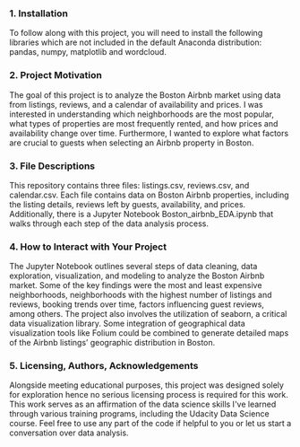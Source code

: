 ### 1. Installation
To follow along with this project, you will need to install the following libraries which are not included in the default Anaconda distribution: pandas, numpy, matplotlib and wordcloud.

### 2. Project Motivation
The goal of this project is to analyze the Boston Airbnb market using data from listings, reviews, and a calendar of availability and prices. I was interested in understanding which neighborhoods are the most popular, what types of properties are most frequently rented, and how prices and availability change over time. Furthermore, I wanted to explore what factors are crucial to guests when selecting an Airbnb property in Boston.

### 3. File Descriptions
This repository contains three files: listings.csv, reviews.csv, and calendar.csv. Each file contains data on Boston Airbnb properties, including the listing details, reviews left by guests, availability, and prices. Additionally, there is a Jupyter Notebook Boston_airbnb_EDA.ipynb that walks through each step of the data analysis process.

### 4. How to Interact with Your Project
The Jupyter Notebook outlines several steps of data cleaning, data exploration, visualization, and modeling to analyze the Boston Airbnb market. Some of the key findings were the most and least expensive neighborhoods, neighborhoods with the highest number of listings and reviews, booking trends over time, factors influencing guest reviews, among others. The project also involves the utilization of seaborn, a critical data visualization library. Some integration of geographical data visualization tools like Folium could be combined to generate detailed maps of the Airbnb listings’ geographic distribution in Boston.

### 5. Licensing, Authors, Acknowledgements
Alongside meeting educational purposes, this project was designed solely for exploration hence no serious licensing process is required for this work. This work serves as an affirmation of the data science skills I've learned through various training programs, including the Udacity Data Science course. Feel free to use any part of the code if helpful to you or let us start a conversation over data analysis.